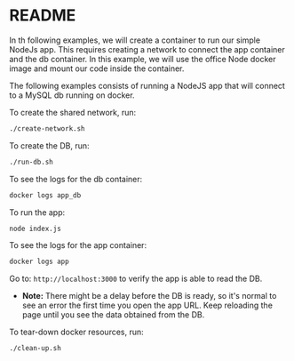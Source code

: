 # README #

In th following examples, we will create a container to run our simple NodeJs app.
This requires creating a network to connect the app container and the db container.
In this example, we will use the office Node docker image and mount our code inside the container.


The following examples consists of running a NodeJS app that will connect to a MySQL db running on docker.

To create the shared network, run:
```bash
./create-network.sh
```
To create the DB, run:
```bash
./run-db.sh
``` 
To see the logs for the db container:
```bash
docker logs app_db
``` 
To run the app:
```bash
node index.js
```
To see the logs for the app container:
```bash
docker logs app
``` 

Go to: `http://localhost:3000` to verify the app is able to read the DB.

* **Note:** There might be a delay before the DB is ready, so it's normal to see an error the first time you open the app URL. 
Keep reloading the page until you see the data obtained from the DB.
 
To tear-down docker resources, run:
```bash
./clean-up.sh
```